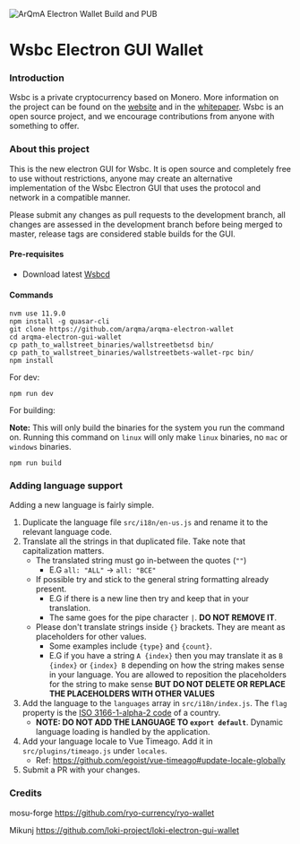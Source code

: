 ![ArQmA Electron Wallet Build and PUB](https://github.com/ArqTras/arqma-electron-wallet/workflows/ArQmA%20Electron%20Wallet%20Build%20and%20PUB/badge.svg)

# Wsbc Electron GUI Wallet

### Introduction
Wsbc is a private cryptocurrency based on Monero.
More information on the project can be found on the [website](https://arqma.com) and in the [whitepaper](https://arqma.github.io). Wsbc is an open source project, and we encourage contributions from anyone with something to offer.


### About this project

This is the new electron GUI for Wsbc. It is open source and completely free to use without restrictions, anyone may create an alternative implementation of the Wsbc Electron GUI that uses the protocol and network in a compatible manner.

Please submit any changes as pull requests to the development branch, all changes are assessed in the development branch before being merged to master, release tags are considered stable builds for the GUI.

#### Pre-requisites
- Download latest [Wsbcd](https://github.com/arqma/arqma/releases/latest)

#### Commands
```
nvm use 11.9.0
npm install -g quasar-cli
git clone https://github.com/arqma/arqma-electron-wallet
cd arqma-electron-gui-wallet
cp path_to_wallstreet_binaries/wallstreetbetsd bin/
cp path_to_wallstreet_binaries/wallstreetbets-wallet-rpc bin/
npm install
```

For dev:
```
npm run dev
```

For building:

**Note:** This will only build the binaries for the system you run the command on. Running this command on `linux` will only make `linux` binaries, no `mac` or `windows` binaries.
```
npm run build
```

### Adding language support

Adding a new language is fairly simple.

1. Duplicate the language file `src/i18n/en-us.js` and rename it to the relevant language code.
2. Translate all the strings in that duplicated file. Take note that capitalization matters.
    - The translated string must go in-between the quotes (`""`)
      - E.G `all: "ALL"` -> `all: "ВСЕ"`
    - If possible try and stick to the general string formatting already present.
      - E.G if there is a new line then try and keep that in your translation.
      - The same goes for the pipe character `|`. **DO NOT REMOVE IT**.
    - Please don't translate strings inside `{}` brackets. They are meant as placeholders for other values.
      - Some examples include `{type}` and `{count}`.
      - E.G if you have a string `A {index}` then you may translate it as `B {index}` or `{index} B` depending on how the string makes sense in your language. You are allowed to reposition the placeholders for the string to make sense **BUT DO NOT DELETE OR REPLACE THE PLACEHOLDERS WITH OTHER VALUES**
3. Add the language to the `languages` array in `src/i18n/index.js`. The `flag` property is the [ISO 3166-1-alpha-2 code](https://www.iso.org/obp/ui/#search/code/) of a country.
   - **NOTE: DO NOT ADD THE LANGUAGE TO `export default`**. Dynamic language loading is handled by the application.
4. Add your language locale to Vue Timeago. Add it in `src/plugins/timeago.js` under `locales`.
   - Ref: https://github.com/egoist/vue-timeago#update-locale-globally
5. Submit a PR with your changes.


### Credits

mosu-forge https://github.com/ryo-currency/ryo-wallet

Mikunj https://github.com/loki-project/loki-electron-gui-wallet

